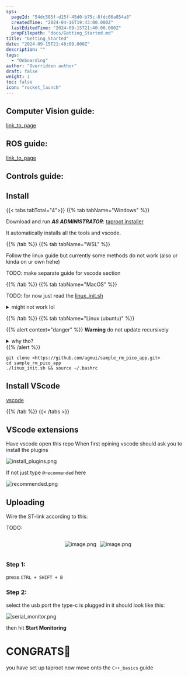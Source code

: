 ```yaml
---
sys:
  pageId: "54dc585f-d15f-45d0-b75c-8fdc66a854a8"
  createdTime: "2024-04-16T19:43:00.000Z"
  lastEditedTime: "2024-09-15T21:40:00.000Z"
  propFilepath: "docs/Getting_Started.md"
title: "Getting_Started"
date: "2024-09-15T21:40:00.000Z"
description: ""
tags:
  - "Onboarding"
author: "Overridden author"
draft: false
weight: 1
toc: false
icon: "rocket_launch"
---
```


## Computer Vision guide:

[link_to_page](86d45bc0-388b-4d26-8848-44f255f73d0e)

## ROS guide:

[link_to_page](3c76c1de-ec8f-46d6-8b0a-294005edc2d5)

## Controls guide:

## Install

{{< tabs tabTotal="4">}}
{{% tab tabName="Windows" %}}

Download and run _**AS ADMINISTRATOR**_: [taproot installer](https://github.com/Thornbots/TeachingFreshies/releases/tag/1.0)

It automatically installs all the tools and vscode.

{{% /tab %}}
{{% tab tabName="WSL" %}}

Follow the linux guide but currently some methods do not work (also ur kinda on ur own hehe)

TODO: make separate guide for vscode section

{{% /tab %}}
{{% tab tabName="MacOS" %}}

TODO: for now just read the [linux_init.sh](https://github.com/agmui/sample_rm_pico_app/blob/main/linux_init.sh)

<details>
<summary>might not work lol</summary>

`brew install libusb pkg-config`

Next install: [vscode](https://code.visualstudio.com/Download)

</details>

{{% /tab %}}
{{% tab tabName="Linux (ubuntu)" %}}

{{% alert context="danger" %}}
**Warning** do not update recursively
<details>
<summary>why tho?</summary>
There are some submodules that may go on for a while (like tinyusb) and I highly
recommend you don't need to get them.
If you want to see what submodules I update just look in `linux_init.sh`
</details>
{{% /alert %}}

```shell
git clone <https://github.com/agmui/sample_rm_pico_app.git>
cd sample_rm_pico_app
./linux_init.sh && source ~/.bashrc
```

## Install VScode

[vscode](https://code.visualstudio.com/Download)

{{% /tab %}}
{{< /tabs >}}

## VScode extensions

Have vscode open this repo
When first opining vscode should ask you to install the plugins

![install_plugins.png](https://prod-files-secure.s3.us-west-2.amazonaws.com/d518164a-d88e-44d1-a4ee-3adb3bd8bce0/89bd30f0-1825-4e77-867b-0a41ce370880/install_plugins.png?X-Amz-Algorithm=AWS4-HMAC-SHA256&X-Amz-Content-Sha256=UNSIGNED-PAYLOAD&X-Amz-Credential=ASIAZI2LB4667PJN35NV%2F20250308%2Fus-west-2%2Fs3%2Faws4_request&X-Amz-Date=20250308T160245Z&X-Amz-Expires=3600&X-Amz-Security-Token=IQoJb3JpZ2luX2VjEBcaCXVzLXdlc3QtMiJHMEUCIGGSFEz25s%2B7jHbYTplCvxI4RHtNyQc3sDSmEuOiK5%2F3AiEA9RoL1qFv8%2FV2do7MHd8Nvn6GTI6XbuGDk5ahzllcebgq%2FwMIYBAAGgw2Mzc0MjMxODM4MDUiDDOkjnRJxdEpyP5jjSrcA6KxzFNAP8hzqcn7qG4q%2FLfMoLz49uJqpA5hKKe%2FWHcVYQmKKDnSWOGSO%2BXPS7LiYj1CUtVjUC3DBeuHSiGfGl%2FNZbJUoGjulTzBoXrBMB2xU21d407vXKHCwGxqMZ9%2B9ZCpIpMoO0l%2F%2BqUz7kK2vWFS7UOxgh9I4xVP%2BWi1nIzBGnRA5Qy%2FyMchbRsTiHz5kmBBdnSqIXMjWiRKZuoL%2BXn%2BWpCKuS2L%2FycXBcqskgbFYBEM92ZdYy6landd2vIJqDs5E4AAFmzCya1XofgY2qGPZDLe%2Bw0YtUWwemGwSEf4RK4hESa8Be48I1iRaNKXAnCMnhS%2B%2F29%2Bl9n%2BskCtf%2FeyLUFkbRjihoT8%2BXR%2FIvnS%2BuxCvYMBL9yFNT%2FHTdL%2FkU8mUsN1%2FT%2FiPWaYI47KwqJ%2FsMGnqwR6lEgOoztK%2FOkTrsYl7Si1qtzkTAhiw3QL5bGCXajzcVa0RZJoSglEGB1fHp%2Brg4MMUfAiDZ68ssSZ4xgnNqGzVJCxu4geJC45xxNtTct6cBRzfy0q7K9eNmdi7AKqkqCFh0yYiBSFSs9zttfIJsLLa7NpiRaIMnrfiXiYljeUeuSQ4NlilTjfIVkYsP7pv8IhJ9%2BZhIfQI1rFFPw8lNCfQQr4qW8JMPaysb4GOqUBuKWf1UMdFuEu6992ep%2F3oVnBy7sBKmKH5uvS9r5VTFs4iLoyKJT%2FakkHfQbGMH7r1yQY490zhpEYPMvyLSv6a2l0Xxn3WB5VzxR323fjeaUNsoC5kzqoCKuZaXxtCzZrYAOlvQlz7aDA9yFvbbODMFQUGiePKwrYYG%2FdNG%2BvCn1dJ9BRsCVxxYnlP8xtunGA%2BxyK95hgfhLdDLss8ruTdaM453dL&X-Amz-Signature=327b18c1700b6ec331571caa59e3cc5468e6cf644712f0197183777d2f6a4b1f&X-Amz-SignedHeaders=host&x-id=GetObject)

If not just type `@recommended` here  

![recommended.png](https://prod-files-secure.s3.us-west-2.amazonaws.com/d518164a-d88e-44d1-a4ee-3adb3bd8bce0/61e661e9-5d85-4dfc-be0d-8d2097a5e793/recommended.png?X-Amz-Algorithm=AWS4-HMAC-SHA256&X-Amz-Content-Sha256=UNSIGNED-PAYLOAD&X-Amz-Credential=ASIAZI2LB4667PJN35NV%2F20250308%2Fus-west-2%2Fs3%2Faws4_request&X-Amz-Date=20250308T160245Z&X-Amz-Expires=3600&X-Amz-Security-Token=IQoJb3JpZ2luX2VjEBcaCXVzLXdlc3QtMiJHMEUCIGGSFEz25s%2B7jHbYTplCvxI4RHtNyQc3sDSmEuOiK5%2F3AiEA9RoL1qFv8%2FV2do7MHd8Nvn6GTI6XbuGDk5ahzllcebgq%2FwMIYBAAGgw2Mzc0MjMxODM4MDUiDDOkjnRJxdEpyP5jjSrcA6KxzFNAP8hzqcn7qG4q%2FLfMoLz49uJqpA5hKKe%2FWHcVYQmKKDnSWOGSO%2BXPS7LiYj1CUtVjUC3DBeuHSiGfGl%2FNZbJUoGjulTzBoXrBMB2xU21d407vXKHCwGxqMZ9%2B9ZCpIpMoO0l%2F%2BqUz7kK2vWFS7UOxgh9I4xVP%2BWi1nIzBGnRA5Qy%2FyMchbRsTiHz5kmBBdnSqIXMjWiRKZuoL%2BXn%2BWpCKuS2L%2FycXBcqskgbFYBEM92ZdYy6landd2vIJqDs5E4AAFmzCya1XofgY2qGPZDLe%2Bw0YtUWwemGwSEf4RK4hESa8Be48I1iRaNKXAnCMnhS%2B%2F29%2Bl9n%2BskCtf%2FeyLUFkbRjihoT8%2BXR%2FIvnS%2BuxCvYMBL9yFNT%2FHTdL%2FkU8mUsN1%2FT%2FiPWaYI47KwqJ%2FsMGnqwR6lEgOoztK%2FOkTrsYl7Si1qtzkTAhiw3QL5bGCXajzcVa0RZJoSglEGB1fHp%2Brg4MMUfAiDZ68ssSZ4xgnNqGzVJCxu4geJC45xxNtTct6cBRzfy0q7K9eNmdi7AKqkqCFh0yYiBSFSs9zttfIJsLLa7NpiRaIMnrfiXiYljeUeuSQ4NlilTjfIVkYsP7pv8IhJ9%2BZhIfQI1rFFPw8lNCfQQr4qW8JMPaysb4GOqUBuKWf1UMdFuEu6992ep%2F3oVnBy7sBKmKH5uvS9r5VTFs4iLoyKJT%2FakkHfQbGMH7r1yQY490zhpEYPMvyLSv6a2l0Xxn3WB5VzxR323fjeaUNsoC5kzqoCKuZaXxtCzZrYAOlvQlz7aDA9yFvbbODMFQUGiePKwrYYG%2FdNG%2BvCn1dJ9BRsCVxxYnlP8xtunGA%2BxyK95hgfhLdDLss8ruTdaM453dL&X-Amz-Signature=553ad068fc0e30b955d296892b2be58db90a132bae234c7136bdf86c36e5f494&X-Amz-SignedHeaders=host&x-id=GetObject)

## Uploading

Wire the ST-link according to this:

TODO:

<div style="display: flex;flex-direction: row; column-gap:10px; max-width: 630px;justify-content: center;">
<div>

![image.png](https://prod-files-secure.s3.us-west-2.amazonaws.com/d518164a-d88e-44d1-a4ee-3adb3bd8bce0/210ecb78-1116-4d7b-b9b7-2292f66fa2c2/image.png?X-Amz-Algorithm=AWS4-HMAC-SHA256&X-Amz-Content-Sha256=UNSIGNED-PAYLOAD&X-Amz-Credential=ASIAZI2LB466TVXCZN2V%2F20250308%2Fus-west-2%2Fs3%2Faws4_request&X-Amz-Date=20250308T160249Z&X-Amz-Expires=3600&X-Amz-Security-Token=IQoJb3JpZ2luX2VjEBcaCXVzLXdlc3QtMiJGMEQCIDkOTtEnCGEdkpYcr%2FgxQOUKTgNGyxxJ4V%2FOAl1NT19gAiAh2wx%2BTfi%2Bu829dNTrM4lxzB8lPP01OaUoDGz6E3325Sr%2FAwhgEAAaDDYzNzQyMzE4MzgwNSIM14ZFAUaKTxnkYNToKtwDYqljDFyrjgRgt0Pt%2BIeo8ffJc6M4%2BUxZrqYoS0256Hu32CgyfFJHZ1l6q2gjESC0shcjSKTnNlRvR4nkJ7HcPrxPp4XkqtN5ofk%2F49y7IiSLtkYo%2BnPMtEVirT09G%2BH%2BSvFbcHlnUHnkYCRZGI1HWTHJI63qCtu9jISlLqOflpCddEbMzYXhAb8Iy7prWr5D6KTtCx9SyEnMlU%2BEb7t4iTQjHYJ8XB3gv%2Fx3Dxg1XKekM1msMzeVLeIVq47OZDBs90w4Sxwri3qokaQlEeNz6dIgYAoo%2B1iR9N7RLKDRDBtgjTh0vFOv4qyzRMctSwTJHJJShLoQtryEgQDiIFpTom3F%2Fpd1Tv7PyK7bEgNERF1YANscPmAlYq%2BaBcdV%2Fp5a6F6kujRc9jBBXXD8RQubi4pPJxDhcqW%2Bj8gLVS5bXllN9y2gaNh5AiCxxvjiQpAv0Kor%2BYatR%2FRCYFMFP2QeXHYOCMvnMFnDVxdw5Hb1w%2Bn2zQg1SYuzb2RNrDKo7odHw99J0gdn%2FCzHFmjSMQIpJazhmAeTkzxjvSmqM0BQjEwigicWULsGQ26s7%2F15vUEH8UfsPsDY0gKe%2BXPmkn5r%2FHAxby2tkZE4v6M2agG8OgxuKu2ksIkYjx3MY0ownLOxvgY6pgGvl13VtOGtpRbLuxxmLAEbe%2Bi%2Fi3RKPFlqlcY5iFnNzBKaG3akbXWQXNXQtYB%2FjK%2F24epv8Kp1G2K2cABhht7c8ritZKa9jMe6uiQhbcy3%2Bs4XiRTW2weEZuOQ3Yy%2Fi8uKBZdE4hl%2BpSerJiiQVMWXgHPhPi9bH5maxnJW4HWQQxzVvXQlK6hob%2Bt2iQLTmBWuDC7Jvy48k7NoiUN6wl1A%2BH5yFpsO&X-Amz-Signature=6bc0b7b0f2848e4ec624b7429753608277eac1b598fca5d03890ef1fab7fe077&X-Amz-SignedHeaders=host&x-id=GetObject)

</div>
<div>

![image.png](https://prod-files-secure.s3.us-west-2.amazonaws.com/d518164a-d88e-44d1-a4ee-3adb3bd8bce0/33a0fd0f-8ca6-4a86-8e09-26e95ded1fff/image.png?X-Amz-Algorithm=AWS4-HMAC-SHA256&X-Amz-Content-Sha256=UNSIGNED-PAYLOAD&X-Amz-Credential=ASIAZI2LB466QAXGTT5N%2F20250308%2Fus-west-2%2Fs3%2Faws4_request&X-Amz-Date=20250308T160250Z&X-Amz-Expires=3600&X-Amz-Security-Token=IQoJb3JpZ2luX2VjEBcaCXVzLXdlc3QtMiJHMEUCIDtDIVnAHiZbo14oaLqrtx26Fe7Tvgl3t0yoDtH5cmY2AiEAnTwWPomYHpFEW%2B0aHVbZ31KC5%2BzObsMAGEM%2FKwj6r74q%2FwMIYBAAGgw2Mzc0MjMxODM4MDUiDJd9Nf8JQ%2BvOUDrOVCrcA%2FlTDtC6N%2B4sOvsxN2aNEx1iAhi12cxLr0UtFWGCpf4eYMHrZVSH1HUzDNdlP21ZA%2BVfDM6JqyGr1Kwh1ysV1m2RV9APOAe6BEx%2BgkEIbYGByOV8wO6EgCVHYP5UZSTz4JH%2Bv7KQTMZJ%2Bj7KDa4G%2FOMLqiIs89rSvarc98rdEAJqSagaA75JqP6NLtlXvUjTpxxxbhn0w5VYk6y6CjizkmXHuoA47hd0QIl9K93fMul4VjMjuk2DCCuMXST3Ystx8uGyiedlIBOwuGscWkxhwtFgLVr04%2FAzCbo6Irs8S96Rgw%2Bkbrxjv6wTZJ6jkrS74S2lDinQ4wd8rnJnQhqyaYs1pnsebHVCheWZoLXc06h6b1cYuQ6Vp1Az5PRxCGwppfneLzCBAmDlpB0z8RiHFQHf%2FmMq10VIX10%2Bod4ZbSsvnTrBY4n4gQ1fVJGFpOjBVQJsw4yjcXXAfLNPeVfSWTeXzKCkkHEnsz1cBeK8BwN4kMq0UOJGpMUslq4EUetjnxdHyEIqJ7%2B8Pc1epQLADW4g42GwEXRB%2FixoTRbf5%2FuSOnkY2oY6WlDPJpsPzgRvVW7LysYFRMjxF24WK7JVA7h8a8Zi%2F%2FSetjrVdiBooxb%2BT6oPJuPiONnEE7LOMKOzsb4GOqUBseSHb4DpQ48fA4kl3T8G4WGiyBkQhpWlqcb%2FKjenWo2ElJdysGZN6DBNJZzevcgz01r4NaJw6viKU7Io1553ihD2OVxpLQyfS%2FUlByALdtt%2F5Tf3a%2FzHA%2BsCCF9CX1APRLFkzQxuvfWNuVCvSlzXtsp6gvygF1EjTAk9WTR7MviTC2%2Bjbl7jLDc52zJ5FafXdYXkm%2BggcI9SIJVjQBA6cnuj6cs8&X-Amz-Signature=38728bd0af2e88e6bbb93a3e1b9ee15b4294b473e31944d185ef7d2916455d4a&X-Amz-SignedHeaders=host&x-id=GetObject)

</div>
</div>

### Step 1:

press `CTRL + SHIFT + B`

### Step 2:

select the usb port the type-c is plugged in it should look like this:

![serial_monitor.png](https://prod-files-secure.s3.us-west-2.amazonaws.com/d518164a-d88e-44d1-a4ee-3adb3bd8bce0/f03f4774-05d4-4393-b6a0-d5efb6d315ab/serial_monitor.png?X-Amz-Algorithm=AWS4-HMAC-SHA256&X-Amz-Content-Sha256=UNSIGNED-PAYLOAD&X-Amz-Credential=ASIAZI2LB4667PJN35NV%2F20250308%2Fus-west-2%2Fs3%2Faws4_request&X-Amz-Date=20250308T160245Z&X-Amz-Expires=3600&X-Amz-Security-Token=IQoJb3JpZ2luX2VjEBcaCXVzLXdlc3QtMiJHMEUCIGGSFEz25s%2B7jHbYTplCvxI4RHtNyQc3sDSmEuOiK5%2F3AiEA9RoL1qFv8%2FV2do7MHd8Nvn6GTI6XbuGDk5ahzllcebgq%2FwMIYBAAGgw2Mzc0MjMxODM4MDUiDDOkjnRJxdEpyP5jjSrcA6KxzFNAP8hzqcn7qG4q%2FLfMoLz49uJqpA5hKKe%2FWHcVYQmKKDnSWOGSO%2BXPS7LiYj1CUtVjUC3DBeuHSiGfGl%2FNZbJUoGjulTzBoXrBMB2xU21d407vXKHCwGxqMZ9%2B9ZCpIpMoO0l%2F%2BqUz7kK2vWFS7UOxgh9I4xVP%2BWi1nIzBGnRA5Qy%2FyMchbRsTiHz5kmBBdnSqIXMjWiRKZuoL%2BXn%2BWpCKuS2L%2FycXBcqskgbFYBEM92ZdYy6landd2vIJqDs5E4AAFmzCya1XofgY2qGPZDLe%2Bw0YtUWwemGwSEf4RK4hESa8Be48I1iRaNKXAnCMnhS%2B%2F29%2Bl9n%2BskCtf%2FeyLUFkbRjihoT8%2BXR%2FIvnS%2BuxCvYMBL9yFNT%2FHTdL%2FkU8mUsN1%2FT%2FiPWaYI47KwqJ%2FsMGnqwR6lEgOoztK%2FOkTrsYl7Si1qtzkTAhiw3QL5bGCXajzcVa0RZJoSglEGB1fHp%2Brg4MMUfAiDZ68ssSZ4xgnNqGzVJCxu4geJC45xxNtTct6cBRzfy0q7K9eNmdi7AKqkqCFh0yYiBSFSs9zttfIJsLLa7NpiRaIMnrfiXiYljeUeuSQ4NlilTjfIVkYsP7pv8IhJ9%2BZhIfQI1rFFPw8lNCfQQr4qW8JMPaysb4GOqUBuKWf1UMdFuEu6992ep%2F3oVnBy7sBKmKH5uvS9r5VTFs4iLoyKJT%2FakkHfQbGMH7r1yQY490zhpEYPMvyLSv6a2l0Xxn3WB5VzxR323fjeaUNsoC5kzqoCKuZaXxtCzZrYAOlvQlz7aDA9yFvbbODMFQUGiePKwrYYG%2FdNG%2BvCn1dJ9BRsCVxxYnlP8xtunGA%2BxyK95hgfhLdDLss8ruTdaM453dL&X-Amz-Signature=7a972b4c7bd9f6f590df9e4be54b8b9d2f2200e79aeba7619507603ec62d54c7&X-Amz-SignedHeaders=host&x-id=GetObject)

then hit **Start Monitoring**

# CONGRATS🎉

you have set up taproot now move onto the `C++_basics` guide
